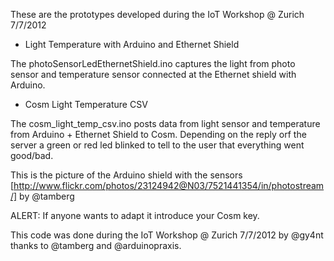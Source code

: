 These are the prototypes developed during the IoT Workshop @ Zurich 7/7/2012

* Light Temperature with Arduino and Ethernet Shield

The photoSensorLedEthernetShield.ino captures the light from photo sensor and temperature sensor connected at the Ethernet shield with Arduino.

* Cosm Light Temperature CSV

The cosm_light_temp_csv.ino posts data from light sensor and temperature from Arduino + Ethernet Shield to Cosm. Depending on the reply orf the server a green or red led blinked to tell to the user that everything went good/bad.

This is the picture of the Arduino shield with the sensors [http://www.flickr.com/photos/23124942@N03/7521441354/in/photostream/] by @tamberg

ALERT: If anyone wants to adapt it introduce your Cosm key.


This code was done during the IoT Workshop @ Zurich 7/7/2012 by @gy4nt thanks to @tamberg and @arduinopraxis.

